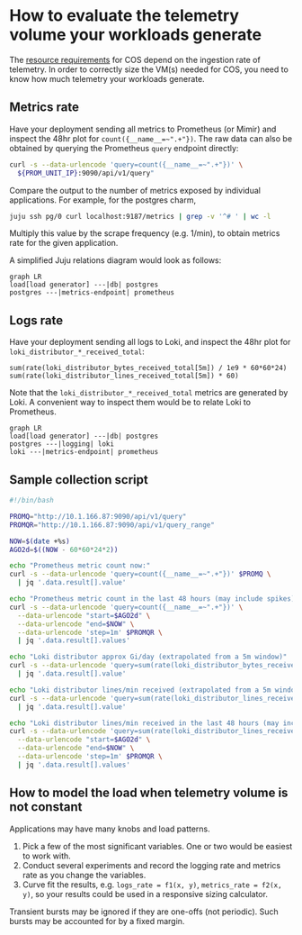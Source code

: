 # How to evaluate the telemetry volume your workloads generate

The [resource requirements] for COS depend on the ingestion rate of telemetry.
In order to correctly size the VM(s) needed for COS, you need to know how much telemetry your workloads generate.


## Metrics rate
Have your deployment sending all metrics to Prometheus (or Mimir) and inspect the 48hr plot for `count({__name__=~".+"})`.
The raw data can also be obtained by querying the Prometheus `query` endpoint directly:

```bash
curl -s --data-urlencode 'query=count({__name__=~".+"})' \
  ${PROM_UNIT_IP}:9090/api/v1/query"
```

Compare the output to the number of metrics exposed by individual applications.
For example, for the postgres charm,

```bash
juju ssh pg/0 curl localhost:9187/metrics | grep -v '^# ' | wc -l
```

Multiply this value by the scrape frequency (e.g. 1/min), to obtain metrics rate for the given application.

A simplified Juju relations diagram would look as follows:

```{mermaid}
graph LR
load[load generator] ---|db| postgres
postgres ---|metrics-endpoint| prometheus
```


## Logs rate
Have your deployment sending all logs to Loki, and inspect the 48hr plot for `loki_distributor_*_received_total`:

```
sum(rate(loki_distributor_bytes_received_total[5m]) / 1e9 * 60*60*24)
sum(rate(loki_distributor_lines_received_total[5m]) * 60)
````

Note that the `loki_distributor_*_received_total` metrics are generated by Loki. A convenient way to inspect them would
be to relate Loki to Prometheus.

```{mermaid}
graph LR
load[load generator] ---|db| postgres
postgres ---|logging| loki
loki ---|metrics-endpoint| prometheus
```


## Sample collection script

```bash
#!/bin/bash

PROMQ="http://10.1.166.87:9090/api/v1/query"
PROMQR="http://10.1.166.87:9090/api/v1/query_range"

NOW=$(date +%s)
AGO2d=$((NOW - 60*60*24*2))

echo "Prometheus metric count now:"
curl -s --data-urlencode 'query=count({__name__=~".+"})' $PROMQ \
  | jq '.data.result[].value'

echo "Prometheus metric count in the last 48 hours (may include spikes):"
curl -s --data-urlencode 'query=count({__name__=~".+"})' \
  --data-urlencode "start=$AGO2d" \
  --data-urlencode "end=$NOW" \
  --data-urlencode 'step=1m' $PROMQR \
  | jq '.data.result[].values'

echo "Loki distributor approx Gi/day (extrapolated from a 5m window)"
curl -s --data-urlencode 'query=sum(rate(loki_distributor_bytes_received_total[5m]) / 1e9 * 60*60*24)' $PROMQ \
  | jq '.data.result[].value'

echo "Loki distributor lines/min received (extrapolated from a 5m window)"
curl -s --data-urlencode 'query=sum(rate(loki_distributor_lines_received_total[5m]) * 60)' $PROMQ \
  | jq '.data.result[].value'

echo "Loki distributor lines/min received in the last 48 hours (may include spikes)"
curl -s --data-urlencode 'query=sum(rate(loki_distributor_lines_received_total[5m]) * 60)' \
  --data-urlencode "start=$AGO2d" \
  --data-urlencode "end=$NOW" \
  --data-urlencode 'step=1m' $PROMQR \
  | jq '.data.result[].values'
```


## How to model the load when telemetry volume is not constant
Applications may have many knobs and load patterns.
1. Pick a few of the most significant variables. One or two would be easiest to work with.
2. Conduct several experiments and record the logging rate and metrics rate as you change the variables.
3. Curve fit the results, e.g. `logs_rate = f1(x, y)`, `metrics_rate = f2(x, y)`, so your results could be used
   in a responsive sizing calculator.

Transient bursts may be ignored if they are one-offs (not periodic). Such bursts may be accounted for by a fixed margin.


[resource requirements]: https://discourse.charmhub.io/t/cos-lite-ingestion-limits-for-8cpu-16gb-ssd/13005
